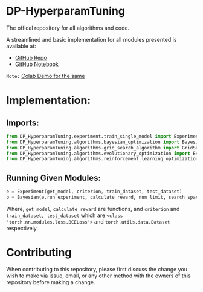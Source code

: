 # DP-HyperparamTuning

The offical repository for all algorithms and code.

A streamlined and basic implementation for all modules presented is available at:

* [GitHub Repo](https://github.com/AmanPriyanshu/DP-HyperparamTuning)
* [GitHub Notebook](https://github.com/AmanPriyanshu/DP-HyperparamTuning/blob/main/RL_DP_Demo.ipynb)

`Note:` [Colab Demo for the same](https://colab.research.google.com/github/AmanPriyanshu/DP-HyperparamTuning/blob/main/RL_DP_Demo.ipynb)

# Implementation:

## Imports:

```python
from DP_HyperparamTuning.experiment.train_single_model import Experiment
from DP_HyperparamTuning.algorithms.bayesian_optimization import Bayesian
from DP_HyperparamTuning.algorithms.grid_search_algorithm import GridSearch
from DP_HyperparamTuning.algorithms.evolutionary_optimization import EvolutionaryOptimization
from DP_HyperparamTuning.algorithms.reinforcement_learning_optimization import RLOptimization
```

## Running Given Modules:

```python
e = Experiment(get_model, criterion, train_dataset, test_dataset)
b = Bayesian(e.run_experiment, calculate_reward, num_limit, search_space_nm=search_space_nm, search_space_lr=search_space_nm)
```

Where, `get_model`, `calculate_reward` are functions, and `criterion` and `train_dataset, test_dataset` which are `<class 'torch.nn.modules.loss.BCELoss'>` and `torch.utils.data.Dataset` respectively.

# Contributing

When contributing to this repository, please first discuss the change you wish to make via issue,
email, or any other method with the owners of this repository before making a change.
